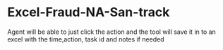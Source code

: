 # Excel-Fraud-NA-San-track
Agent will be able to just click the action and the tool will save it in to an excel with the time,action, task id and notes if needed
